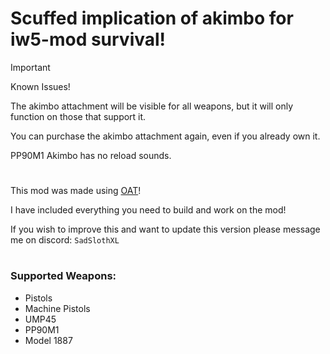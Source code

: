 # Scuffed implication of akimbo for iw5-mod survival!

> [!IMPORTANT]
> Known Issues!
>
> The akimbo attachment will be visible for all weapons, but it will only function on those that support it.
>
> You can purchase the akimbo attachment again, even if you already own it.
>
> PP90M1 Akimbo has no reload sounds.

# 
This mod was made using [OAT](https://github.com/Laupetin/OpenAssetTools)!

I have included everything you need to build and work on the mod!

If you wish to improve this and want to update this version please message me on discord: `SadSlothXL`
#
### Supported Weapons:
- Pistols
- Machine Pistols
- UMP45
- PP90M1
- Model 1887
